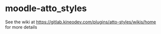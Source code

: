 moodle-atto_styles
==================

See the wiki at https://gitlab.kineodev.com/plugins/atto-styles/wikis/home for more details